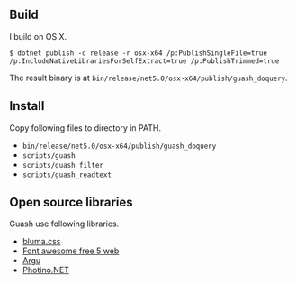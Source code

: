 ## Build

I build on OS X.

```
$ dotnet publish -c release -r osx-x64 /p:PublishSingleFile=true /p:IncludeNativeLibrariesForSelfExtract=true /p:PublishTrimmed=true
```

The result binary is at `bin/release/net5.0/osx-x64/publish/guash_doquery`.

## Install

Copy following files to directory in PATH.

- `bin/release/net5.0/osx-x64/publish/guash_doquery`
- `scripts/guash`
- `scripts/guash_filter`
- `scripts/guash_readtext`

## Open source libraries

Guash use following libraries.

- [bluma.css](https://bulma.io/)
- [Font awesome free 5 web](https://fontawesome.com/) 
- [Argu](https://www.nuget.org/packages/Argu/)
- [Photino.NET](https://www.nuget.org/packages/Photino.NET/)
